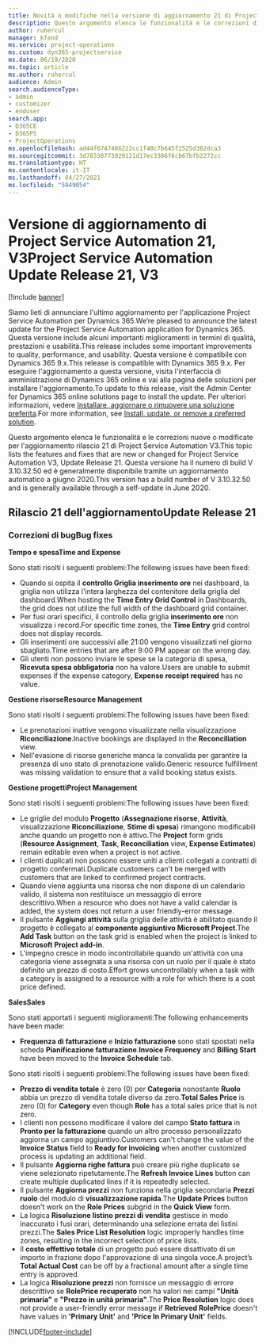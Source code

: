 ```yaml
---
title: Novità o modifiche nella versione di aggiornamento 21 di Project Service Automation V3
description: Questo argomento elenca le funzionalità e le correzioni disponibili nella versione di aggiornamento 21 di Project Service Automation V3.
author: ruhercul
manager: kfend
ms.service: project-operations
ms.custom: dyn365-projectservice
ms.date: 06/19/2020
ms.topic: article
ms.author: ruhercul
audience: Admin
search.audienceType:
- admin
- customizer
- enduser
search.app:
- D365CE
- D365PS
- ProjectOperations
ms.openlocfilehash: ad44f6747486222cc1f48c7b645f2525d382dca3
ms.sourcegitcommit: 3d78338773929121d17ec3386f6cb67bfb2272cc
ms.translationtype: HT
ms.contentlocale: it-IT
ms.lasthandoff: 04/27/2021
ms.locfileid: "5949054"
---
```

# <a name="project-service-automation-update-release-21-v3"></a><span data-ttu-id="20da5-103">Versione di aggiornamento di Project Service Automation 21, V3</span><span class="sxs-lookup"><span data-stu-id="20da5-103">Project Service Automation Update Release 21, V3</span></span>

[!include [banner](../includes/psa-now-project-operations.md)]

<span data-ttu-id="20da5-104">Siamo lieti di annunciare l'ultimo aggiornamento per l'applicazione Project Service Automation per Dynamics 365.</span><span class="sxs-lookup"><span data-stu-id="20da5-104">We’re pleased to announce the latest update for the Project Service Automation application for Dynamics 365.</span></span> <span data-ttu-id="20da5-105">Questa versione include alcuni importanti miglioramenti in termini di qualità, prestazioni e usabilità.</span><span class="sxs-lookup"><span data-stu-id="20da5-105">This release includes some important improvements to quality, performance, and usability.</span></span> <span data-ttu-id="20da5-106">Questa versione è compatibile con Dynamics 365 9.x.</span><span class="sxs-lookup"><span data-stu-id="20da5-106">This release is compatible with Dynamics 365 9.x.</span></span> <span data-ttu-id="20da5-107">Per eseguire l'aggiornamento a questa versione, visita l'interfaccia di amministrazione di Dynamics 365 online e vai alla pagina delle soluzioni per installare l'aggiornamento.</span><span class="sxs-lookup"><span data-stu-id="20da5-107">To update to this release, visit the Admin Center for Dynamics 365 online solutions page to install the update.</span></span> <span data-ttu-id="20da5-108">Per ulteriori informazioni, vedere [Installare, aggiornare o rimuovere una soluzione preferita](/power-platform/admin/install-remove-preferred-solution).</span><span class="sxs-lookup"><span data-stu-id="20da5-108">For more information, see [Install, update, or remove a preferred solution](/power-platform/admin/install-remove-preferred-solution).</span></span>

<span data-ttu-id="20da5-109">Questo argomento elenca le funzionalità e le correzioni nuove o modificate per l'aggiornamento rilascio 21 di Project Service Automation V3.</span><span class="sxs-lookup"><span data-stu-id="20da5-109">This topic lists the features and fixes that are new or changed for Project Service Automation V3, Update Release 21.</span></span> <span data-ttu-id="20da5-110">Questa versione ha il numero di build V 3.10.32.50 ed è generalmente disponibile tramite un aggiornamento automatico a giugno 2020.</span><span class="sxs-lookup"><span data-stu-id="20da5-110">This version has a build number of V 3.10.32.50 and is generally available through a self-update in June 2020.</span></span>

## <a name="update-release-21"></a><span data-ttu-id="20da5-111">Rilascio 21 dell'aggiornamento</span><span class="sxs-lookup"><span data-stu-id="20da5-111">Update Release 21</span></span>

### <a name="bug-fixes"></a><span data-ttu-id="20da5-112">Correzioni di bug</span><span class="sxs-lookup"><span data-stu-id="20da5-112">Bug fixes</span></span>

<span data-ttu-id="20da5-113">**Tempo e spesa**</span><span class="sxs-lookup"><span data-stu-id="20da5-113">**Time and Expense**</span></span>

<span data-ttu-id="20da5-114">Sono stati risolti i seguenti problemi:</span><span class="sxs-lookup"><span data-stu-id="20da5-114">The following issues have been fixed:</span></span>

- <span data-ttu-id="20da5-115">Quando si ospita il **controllo Griglia inserimento ore** nei dashboard, la griglia non utilizza l'intera larghezza del contenitore della griglia del dashboard.</span><span class="sxs-lookup"><span data-stu-id="20da5-115">When hosting the **Time Entry Grid Control** in Dashboards, the grid does not utilize the full width of the dashboard grid container.</span></span>
- <span data-ttu-id="20da5-116">Per fusi orari specifici, il controllo della griglia **inserimento ore** non visualizza i record.</span><span class="sxs-lookup"><span data-stu-id="20da5-116">For specific time zones, the **Time Entry** grid control does not display records.</span></span>
- <span data-ttu-id="20da5-117">Gli inserimenti ore successivi alle 21:00 vengono visualizzati nel giorno sbagliato.</span><span class="sxs-lookup"><span data-stu-id="20da5-117">Time entries that are after 9:00 PM appear on the wrong day.</span></span>
- <span data-ttu-id="20da5-118">Gli utenti non possono inviare le spese se la categoria di spesa, **Ricevuta spesa obbligatoria** non ha valore.</span><span class="sxs-lookup"><span data-stu-id="20da5-118">Users are unable to submit expenses if the expense category, **Expense receipt required** has no value.</span></span>

<span data-ttu-id="20da5-119">**Gestione risorse**</span><span class="sxs-lookup"><span data-stu-id="20da5-119">**Resource Management**</span></span>

<span data-ttu-id="20da5-120">Sono stati risolti i seguenti problemi:</span><span class="sxs-lookup"><span data-stu-id="20da5-120">The following issues have been fixed:</span></span>

- <span data-ttu-id="20da5-121">Le prenotazioni inattive vengono visualizzate nella visualizzazione **Riconciliazione**.</span><span class="sxs-lookup"><span data-stu-id="20da5-121">Inactive bookings are displayed in the **Reconciliation** view.</span></span>
- <span data-ttu-id="20da5-122">Nell'evasione di risorse generiche manca la convalida per garantire la presenza di uno stato di prenotazione valido.</span><span class="sxs-lookup"><span data-stu-id="20da5-122">Generic resource fulfillment was missing validation to ensure that a valid booking status exists.</span></span>

<span data-ttu-id="20da5-123">**Gestione progetti**</span><span class="sxs-lookup"><span data-stu-id="20da5-123">**Project Management**</span></span>

<span data-ttu-id="20da5-124">Sono stati risolti i seguenti problemi:</span><span class="sxs-lookup"><span data-stu-id="20da5-124">The following issues have been fixed:</span></span>

- <span data-ttu-id="20da5-125">Le griglie del modulo **Progetto** (**Assegnazione risorse**, **Attività**, visualizzazione **Riconciliazione**, **Stime di spesa**) rimangono modificabili anche quando un progetto non è attivo.</span><span class="sxs-lookup"><span data-stu-id="20da5-125">The **Project** form grids (**Resource Assignment**, **Task**, **Reconciliation** view, **Expense Estimates**) remain editable even when a project is not active.</span></span>
- <span data-ttu-id="20da5-126">I clienti duplicati non possono essere uniti a clienti collegati a contratti di progetto confermati.</span><span class="sxs-lookup"><span data-stu-id="20da5-126">Duplicate customers can't be merged with customers that are linked to confirmed project contracts.</span></span>
- <span data-ttu-id="20da5-127">Quando viene aggiunta una risorsa che non dispone di un calendario valido, il sistema non restituisce un messaggio di errore descrittivo.</span><span class="sxs-lookup"><span data-stu-id="20da5-127">When a resource who does not have a valid calendar is added, the system does not return a user friendly-error message.</span></span>
- <span data-ttu-id="20da5-128">Il pulsante **Aggiungi attività** sulla griglia delle attività è abilitato quando il progetto è collegato al **componente aggiuntivo Microsoft Project**.</span><span class="sxs-lookup"><span data-stu-id="20da5-128">The **Add Task** button on the task grid is enabled when the project is linked to **Microsoft Project add-in**.</span></span>
- <span data-ttu-id="20da5-129">L'impegno cresce in modo incontrollabile quando un'attività con una categoria viene assegnata a una risorsa con un ruolo per il quale è stato definito un prezzo di costo.</span><span class="sxs-lookup"><span data-stu-id="20da5-129">Effort grows uncontrollably when a task with a category is assigned to a resource with a role for which there is a cost price defined.</span></span>

<span data-ttu-id="20da5-130">**Sales**</span><span class="sxs-lookup"><span data-stu-id="20da5-130">**Sales**</span></span>

<span data-ttu-id="20da5-131">Sono stati apportati i seguenti miglioramenti:</span><span class="sxs-lookup"><span data-stu-id="20da5-131">The following enhancements have been made:</span></span>

- <span data-ttu-id="20da5-132">**Frequenza di fatturazione** e **Inizio fatturazione** sono stati spostati nella scheda **Pianificazione fatturazione**.</span><span class="sxs-lookup"><span data-stu-id="20da5-132">**Invoice Frequency** and **Billing Start** have been moved to the **Invoice Schedule** tab.</span></span>

<span data-ttu-id="20da5-133">Sono stati risolti i seguenti problemi:</span><span class="sxs-lookup"><span data-stu-id="20da5-133">The following issues have been fixed:</span></span>

- <span data-ttu-id="20da5-134">**Prezzo di vendita totale** è zero (0) per **Categoria** nonostante **Ruolo** abbia un prezzo di vendita totale diverso da zero.</span><span class="sxs-lookup"><span data-stu-id="20da5-134">**Total Sales Price** is zero (0) for **Category** even though **Role** has a total sales price that is not zero.</span></span>
- <span data-ttu-id="20da5-135">I clienti non possono modificare il valore del campo **Stato fattura** in **Pronto per la fatturazione** quando un altro processo personalizzato aggiorna un campo aggiuntivo.</span><span class="sxs-lookup"><span data-stu-id="20da5-135">Customers can't change the value of the **Invoice Status** field to **Ready for invoicing** when another customized process is updating an additional field.</span></span>
- <span data-ttu-id="20da5-136">Il pulsante **Aggiorna righe fattura** può creare più righe duplicate se viene selezionato ripetutamente.</span><span class="sxs-lookup"><span data-stu-id="20da5-136">The **Refresh Invoice Lines** button can create multiple duplicated lines if it is repeatedly selected.</span></span>
- <span data-ttu-id="20da5-137">Il pulsante **Aggiorna prezzi** non funziona nella griglia secondaria **Prezzi ruolo** del modulo di **visualizzazione rapida**.</span><span class="sxs-lookup"><span data-stu-id="20da5-137">The **Update Prices** button doesn't work on the **Role Prices** subgrid in the **Quick View** form.</span></span>
- <span data-ttu-id="20da5-138">La logica **Risoluzione listino prezzi di vendita** gestisce in modo inaccurato i fusi orari, determinando una selezione errata dei listini prezzi.</span><span class="sxs-lookup"><span data-stu-id="20da5-138">The **Sales Price List Resolution** logic improperly handles time zones, resulting in the incorrect selection of price lists.</span></span>
- <span data-ttu-id="20da5-139">Il **costo effettivo totale** di un progetto può essere disattivato di un importo in frazione dopo l'approvazione di una singola voce.</span><span class="sxs-lookup"><span data-stu-id="20da5-139">A project’s **Total Actual Cost** can be off by a fractional amount after a single time entry is approved.</span></span>
- <span data-ttu-id="20da5-140">La logica **Risoluzione prezzi** non fornisce un messaggio di errore descrittivo se **RolePrice recuperato** non ha valori nei campi **"Unità primaria"** e **"Prezzo in unità primaria"**.</span><span class="sxs-lookup"><span data-stu-id="20da5-140">The **Price Resolution** logic does not provide a user-friendly error message if **Retrieved RolePrice** doesn't have values in **'Primary Unit'** and **'Price In Primary Unit'** fields.</span></span>


[!INCLUDE[footer-include](../includes/footer-banner.md)]